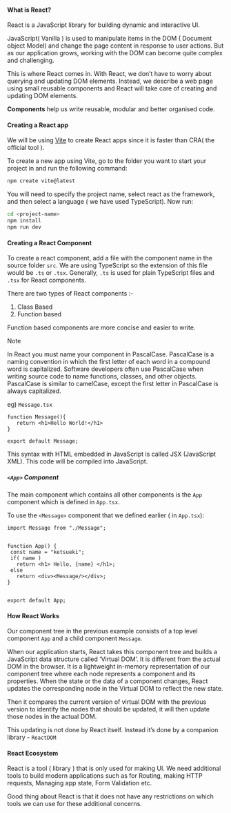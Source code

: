 
#### What is React?
React is a JavaScript library for building dynamic and interactive UI.

JavaScript( Vanilla ) is used to manipulate items in the DOM ( Document object Model) and change the page content in response to user actions. But as our application grows, working with the DOM can become quite complex and challenging.

This is where React comes in. With React, we don’t have to worry about querying and updating DOM elements. Instead, we describe a web page using small reusable components and React will take care of creating and updating DOM elements.

**Components** help us write reusable, modular and better organised code.
#### Creating a React app
We will be using [Vite](https://vitejs.dev/guide/) to create React apps since it is faster than CRA( the official tool ).

To create a new app using Vite, go to the folder you want to start your project in and run the following command:
```bash
npm create vite@latest
```

You will need to specify the project name, select react as the framework, and then select a language ( we have used TypeScript). Now run:
```bash
cd <project-name>
npm install
npm run dev
```

#### Creating a React Component
To create a react component, add a file with the component name in the source folder `src`. We are using TypeScript so the extension of this file would be `.ts`  or `.tsx`. Generally, `.ts` is used for plain TypeScript files and `.tsx` for React components.

There are two types of  React components :-
1. Class Based 
2. Function based

Function based components are more concise and easier to write. 

> [!NOTE]
>  In React you must name your component in PascalCase. PascalCase is a naming convention in which the first letter of each word in a compound word is capitalized. Software developers often use PascalCase when writing source code to name functions, classes, and other objects. PascalCase is similar to camelCase, except the first letter in PascalCase is always capitalized.

eg) `Message.tsx`
```tsx
function Message(){
   return <h1>Hello World!</h1>
}

export default Message;
```

This syntax with HTML embedded in JavaScript is called JSX (JavaScript XML). This code will be compiled into JavaScript.

##### `<App>` Component
The main component which contains all other components is the `App` component which is defined in `App.tsx`.

To use the `<Message>` component that we defined earlier ( in `App.tsx`):
```tsx
import Message from "./Message";


function App() {
 const name = "ketsueki";
 if( name )
   return <h1> Hello, {name} </h1>;
 else
   return <div><Message/></div>;
}


export default App;
```

#### How React Works
Our component tree in the previous example consists of a top level component `App` and a child component `Message`.

When our application starts, React takes this component tree and builds a JavaScript data structure called ‘Virtual DOM’. It is different from the actual DOM in the browser. It is a lightweight in-memory representation of our component tree where each node represents a component and its properties. When the state or the data of a component changes, React updates the corresponding node in the Virtual DOM to reflect the new state.

Then it compares the current version of virtual DOM with the previous version to identify the nodes that should be updated, it will then update those nodes in the actual DOM.

This updating is not done by React itself. Instead it’s done by a companion library - `ReactDOM`

#### React Ecosystem
React is a tool ( library ) that is only used for making UI. We need additional tools to build modern applications such as for Routing, making HTTP requests, Managing app state, Form Validation etc.

Good thing about React is that it does not have any restrictions on which tools we can use for these additional concerns.

